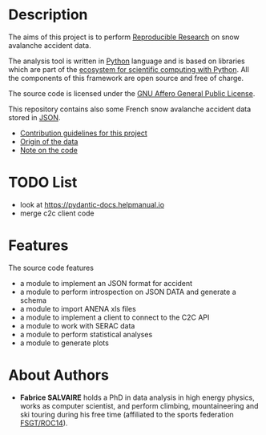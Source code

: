 # Description

The aims of this project is to perform [Reproducible
Research](https://esajournals.onlinelibrary.wiley.com/doi/full/10.1002/bes2.1801) on snow avalanche
accident data.

The analysis tool is written in [Python](https://www.python.org) language and is based on libraries
which are part of the [ecosystem for scientific computing with Python](https://numpy.org).  All the
components of this framework are open source and free of charge.

The source code is licensed under the [GNU Affero General Public
License](https://www.gnu.org/licenses/agpl-3.0.en.html).

This repository contains also some French snow avalanche accident data stored in
[JSON](https://www.json.org/json-en.html).

* [Contribution guidelines for this project](docs/CONTRIBUTING.md)
* [Origin of the data](docs/accident-data.md)
* [Note on the code](implementation-details.md)

# TODO List

* look at https://pydantic-docs.helpmanual.io
* merge c2c client code

# Features

The source code features

* a module to implement an JSON format for accident
* a module to perform introspection on JSON DATA and generate a schema
* a module to import ANENA xls files
* a module to implement a client to connect to the C2C API
* a module to work with SERAC data
* a module to perform statistical analyses
* a module to generate plots

# About Authors

* **Fabrice SALVAIRE** holds a PhD in data analysis in high energy physics, works as computer
  scientist, and perform climbing, mountaineering and ski touring during his free time (affiliated
  to the sports federation [FSGT/ROC14](https://www.fsgt.org/activites/escal_mont)).
